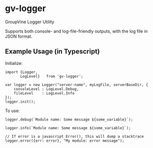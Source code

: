 # gv-logger
GroupVine Logger Utility

Supports both console- and log-file-friendly outputs, with the log
file in JSON format.

## Example Usage (in Typescript)

Initialize:

```
import {Logger, 
       LogLevel}   from 'gv-logger';

var logger = new Logger("server-name", myLogFile, serverBaseDir, {
    consoleLevel : LogLevel.Debug,
    fileLevel    : LogLevel.Info
});
logger.init();
```

To use:

```
logger.debug(`Module name: Some message ${some_variable}`);

logger.info(`Module name: Some message ${some_variable}`);
```

```
// If error is a javascript Error(), this will dump a stacktrace
logger.error({err: error}, "My module: error message");
```


